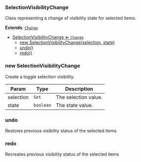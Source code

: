 <a name="SelectionVisibilityChange"></a>

### SelectionVisibilityChange 
Class representing a change of visibility state for selected items.


**Extends**: <code>[Change](api/UndoRedo\Change.md)</code>  

* [SelectionVisibilityChange ⇐ <code>Change</code>](#SelectionVisibilityChange)
    * [new SelectionVisibilityChange(selection, state)](#new-SelectionVisibilityChange)
    * [undo()](#undo)
    * [redo()](#redo)

<a name="new_SelectionVisibilityChange_new"></a>

### new SelectionVisibilityChange
Create a toggle selection visibility.


| Param | Type | Description |
| --- | --- | --- |
| selection | <code>Set</code> | The selection value. |
| state | <code>boolean</code> | The state value. |

<a name="SelectionVisibilityChange+undo"></a>

### undo
Restores previous visibility status of the selected items


<a name="SelectionVisibilityChange+redo"></a>

### redo
Recreates previous visibility status of the selected items


